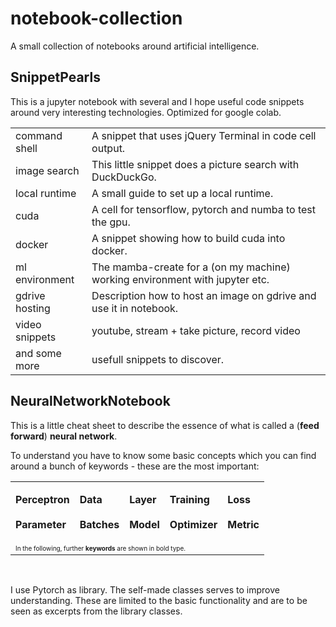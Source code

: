 # notebook-collection

A small collection of notebooks around artificial intelligence.

## SnippetPearls
This is a jupyter notebook with several and I hope useful
code snippets around very interesting technologies. Optimized for google colab.

<table>
<tr><td>command shell</td><td>A snippet that uses jQuery Terminal in code cell output.</td></tr>
<tr><td>image search</td><td>This little snippet does a picture search with DuckDuckGo.</td></tr>
<tr><td>local runtime</td><td>A small guide to set up a local runtime.</td></tr>
<tr><td>cuda</td><td>A cell for tensorflow, pytorch and numba to test the gpu.</td></tr>
<tr><td>docker</td><td>A snippet showing how to build cuda into docker.</td></tr>
<tr><td>ml environment</td><td>The mamba-create for a (on my machine) working environment with jupyter etc.</td></tr>
<tr><td>gdrive hosting</td><td>Description how to host an image on gdrive and use it in notebook.</td></tr>
<tr><td>video snippets</td><td>youtube, stream + take picture, record video</td></tr>
<tr><td>and some more</td><td>usefull snippets to discover.</td></tr>
</table>

## NeuralNetworkNotebook

This is a little cheat sheet to describe the essence of what is called a (**feed forward**) **neural network**.

To understand you have to know some basic concepts which you can find around a bunch of keywords - these are the most important: 

<table width='600'>
<tr><td><p><b>Perceptron<br><br>Parameter</td><td><p><b>Data<br><br>Batches</td><td><p><b>Layer<br><br>Model</td><td><p><b>Training<br><br>Optimizer</td><td><p><b>Loss<br><br>Metric</td></tr>
<tr><td colspan=5><font size='-5'>In the following, further <b>keywords</b> are shown in bold type.</font></td></tr>
</table><br>

I use Pytorch as library. The self-made classes serves to improve understanding. These are limited to the basic functionality and are to be seen as excerpts from the library classes.
